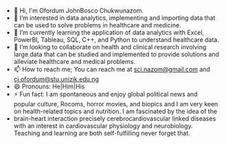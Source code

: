 - 👋 Hi, I'm Ofordum JohnBosco Chukwunazom.
- 👀 I’m interested in data analytics, implementing and importing  data that can be used to solve problems in healthcare and medicine.
- 🌱 I’m currently learning the application of data analytics with Excel, PowerBI, Tableau, SQL, C++, and Python to understand healthcare data.
- 💞️ I’m looking to collaborate on health and clinical research involving large data that can be studied and implemented to provide solutions and alleviate healthcare and medical problems. 
- 📫 How to reach me; You can reach me at sci.nazom@gmail.com and cj.ofordum@stu.unizik.edu.ng
- 😄 Pronouns: He|Him|His
- ⚡ Fun fact: I am spontaneous and enjoy global political news and popular culture, Rocoms, horror movies, and biopics and I am very keen on health-related topics and nutrition. I am fascinated by the idea of the
- brain-heart interaction precisely cerebrocardiovascular linked diseases with an interest in cardiovascular physiology and neurobiology. Teaching and learning are both self-fulfilling never forget that.

<!---
SciNazom/SciNazom is a ✨ special ✨ repository because its `README.md` (this file) appears on your GitHub profile.
You can click the Preview link to take a look at your changes.
--->
